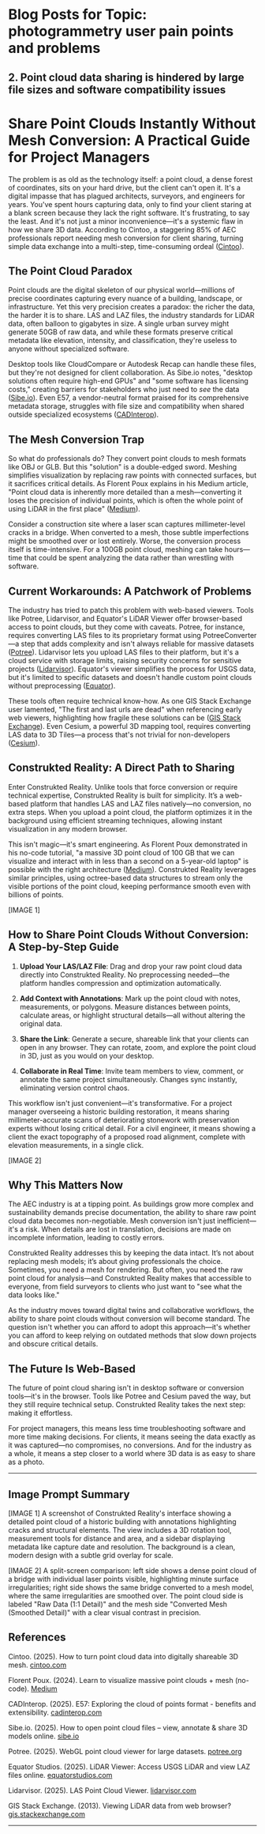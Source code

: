 # Blog Posts for Topic: photogrammetry user pain points and problems

## 2. Point cloud data sharing is hindered by large file sizes and software compatibility issues



# Share Point Clouds Instantly Without Mesh Conversion: A Practical Guide for Project Managers

The problem is as old as the technology itself: a point cloud, a dense forest of coordinates, sits on your hard drive, but the client can't open it. It's a digital impasse that has plagued architects, surveyors, and engineers for years. You've spent hours capturing data, only to find your client staring at a blank screen because they lack the right software. It's frustrating, to say the least. And it's not just a minor inconvenience—it's a systemic flaw in how we share 3D data. According to Cintoo, a staggering 85% of AEC professionals report needing mesh conversion for client sharing, turning simple data exchange into a multi-step, time-consuming ordeal ([Cintoo](https://cintoo.com/en/blog/how-to-turn-point-cloud-data-into-digitally-shareable-3d-mesh)).  

## The Point Cloud Paradox  

Point clouds are the digital skeleton of our physical world—millions of precise coordinates capturing every nuance of a building, landscape, or infrastructure. Yet this very precision creates a paradox: the richer the data, the harder it is to share. LAS and LAZ files, the industry standards for LiDAR data, often balloon to gigabytes in size. A single urban survey might generate 50GB of raw data, and while these formats preserve critical metadata like elevation, intensity, and classification, they're useless to anyone without specialized software.  

Desktop tools like CloudCompare or Autodesk Recap can handle these files, but they're not designed for client collaboration. As Sibe.io notes, "desktop solutions often require high-end GPUs" and "some software has licensing costs," creating barriers for stakeholders who just need to *see* the data ([Sibe.io](https://www.sibe.io/3d-viewer/point-cloud)). Even E57, a vendor-neutral format praised for its comprehensive metadata storage, struggles with file size and compatibility when shared outside specialized ecosystems ([CADInterop](https://www.cadinterop.com/en/formats/cloud-point/e57.html)).  

## The Mesh Conversion Trap  

So what do professionals do? They convert point clouds to mesh formats like OBJ or GLB. But this "solution" is a double-edged sword. Meshing simplifies visualization by replacing raw points with connected surfaces, but it sacrifices critical details. As Florent Poux explains in his Medium article, "Point cloud data is inherently more detailed than a mesh—converting it loses the precision of individual points, which is often the whole point of using LiDAR in the first place" ([Medium](https://medium.com/data-science/learn-to-visualize-massive-point-clouds-3d-mesh-with-no-code-tools-1835dd4be37f)).  

Consider a construction site where a laser scan captures millimeter-level cracks in a bridge. When converted to a mesh, those subtle imperfections might be smoothed over or lost entirely. Worse, the conversion process itself is time-intensive. For a 100GB point cloud, meshing can take hours—time that could be spent analyzing the data rather than wrestling with software.  

## Current Workarounds: A Patchwork of Problems  

The industry has tried to patch this problem with web-based viewers. Tools like Potree, Lidarvisor, and Equator's LiDAR Viewer offer browser-based access to point clouds, but they come with caveats. Potree, for instance, requires converting LAS files to its proprietary format using PotreeConverter—a step that adds complexity and isn't always reliable for massive datasets ([Potree](https://potree.org/)). Lidarvisor lets you upload LAS files to their platform, but it's a cloud service with storage limits, raising security concerns for sensitive projects ([Lidarvisor](https://lidarvisor.com/point-cloud-viewer/)). Equator's viewer simplifies the process for USGS data, but it's limited to specific datasets and doesn't handle custom point clouds without preprocessing ([Equator](https://equatorstudios.com/lidar-viewer/)).  

These tools often require technical know-how. As one GIS Stack Exchange user lamented, "The first and last urls are dead" when referencing early web viewers, highlighting how fragile these solutions can be ([GIS Stack Exchange](https://gis.stackexchange.com/questions/77427/viewing-lidar-data-from-web-browser)). Even Cesium, a powerful 3D mapping tool, requires converting LAS data to 3D Tiles—a process that's not trivial for non-developers ([Cesium](https://cesiumjs.org/Cesium/Apps/Sandcastle/?src=3D%20Tiles%20Point%20Cloud.html&label=3D%20Tiles)).  

## Construkted Reality: A Direct Path to Sharing  

Enter Construkted Reality. Unlike tools that force conversion or require technical expertise, Construkted Reality is built for simplicity. It’s a web-based platform that handles LAS and LAZ files natively—no conversion, no extra steps. When you upload a point cloud, the platform optimizes it in the background using efficient streaming techniques, allowing instant visualization in any modern browser.  

This isn't magic—it's smart engineering. As Florent Poux demonstrated in his no-code tutorial, "a massive 3D point cloud of 100 GB that we can visualize and interact with in less than a second on a 5-year-old laptop" is possible with the right architecture ([Medium](https://medium.com/data-science/learn-to-visualize-massive-point-clouds-3d-mesh-with-no-code-tools-1835dd4be37f)). Construkted Reality leverages similar principles, using octree-based data structures to stream only the visible portions of the point cloud, keeping performance smooth even with billions of points.  

[IMAGE 1]  

## How to Share Point Clouds Without Conversion: A Step-by-Step Guide  

1. **Upload Your LAS/LAZ File**: Drag and drop your raw point cloud data directly into Construkted Reality. No preprocessing needed—the platform handles compression and optimization automatically.  

2. **Add Context with Annotations**: Mark up the point cloud with notes, measurements, or polygons. Measure distances between points, calculate areas, or highlight structural details—all without altering the original data.  

3. **Share the Link**: Generate a secure, shareable link that your clients can open in any browser. They can rotate, zoom, and explore the point cloud in 3D, just as you would on your desktop.  

4. **Collaborate in Real Time**: Invite team members to view, comment, or annotate the same project simultaneously. Changes sync instantly, eliminating version control chaos.  

This workflow isn't just convenient—it's transformative. For a project manager overseeing a historic building restoration, it means sharing millimeter-accurate scans of deteriorating stonework with preservation experts without losing critical detail. For a civil engineer, it means showing a client the exact topography of a proposed road alignment, complete with elevation measurements, in a single click.  

[IMAGE 2]  

## Why This Matters Now  

The AEC industry is at a tipping point. As buildings grow more complex and sustainability demands precise documentation, the ability to share raw point cloud data becomes non-negotiable. Mesh conversion isn't just inefficient—it's a risk. When details are lost in translation, decisions are made on incomplete information, leading to costly errors.  

Construkted Reality addresses this by keeping the data intact. It’s not about replacing mesh models; it’s about giving professionals the choice. Sometimes, you need a mesh for rendering. But often, you need the raw point cloud for analysis—and Construkted Reality makes that accessible to everyone, from field surveyors to clients who just want to "see what the data looks like."  

As the industry moves toward digital twins and collaborative workflows, the ability to share point clouds without conversion will become standard. The question isn't whether you can afford to adopt this approach—it's whether you can afford to keep relying on outdated methods that slow down projects and obscure critical details.  

## The Future Is Web-Based  

The future of point cloud sharing isn't in desktop software or conversion tools—it's in the browser. Tools like Potree and Cesium paved the way, but they still require technical setup. Construkted Reality takes the next step: making it effortless.  

For project managers, this means less time troubleshooting software and more time making decisions. For clients, it means seeing the data exactly as it was captured—no compromises, no conversions. And for the industry as a whole, it means a step closer to a world where 3D data is as easy to share as a photo.  

---

## Image Prompt Summary  

[IMAGE 1] A screenshot of Construkted Reality's interface showing a detailed point cloud of a historic building with annotations highlighting cracks and structural elements. The view includes a 3D rotation tool, measurement tools for distance and area, and a sidebar displaying metadata like capture date and resolution. The background is a clean, modern design with a subtle grid overlay for scale.  

[IMAGE 2] A split-screen comparison: left side shows a dense point cloud of a bridge with individual laser points visible, highlighting minute surface irregularities; right side shows the same bridge converted to a mesh model, where the same irregularities are smoothed over. The point cloud side is labeled "Raw Data (1:1 Detail)" and the mesh side "Converted Mesh (Smoothed Detail)" with a clear visual contrast in precision.  

## References  

Cintoo. (2025). How to turn point cloud data into digitally shareable 3D mesh. [cintoo.com](https://cintoo.com/en/blog/how-to-turn-point-cloud-data-into-digitally-shareable-3d-mesh)  

Florent Poux. (2024). Learn to visualize massive point clouds + mesh (no-code). [Medium](https://medium.com/data-science/learn-to-visualize-massive-point-clouds-3d-mesh-with-no-code-tools-1835dd4be37f)  

CADInterop. (2025). E57: Exploring the cloud of points format - benefits and extensibility. [cadinterop.com](https://www.cadinterop.com/en/formats/cloud-point/e57.html)  

Sibe.io. (2025). How to open point cloud files – view, annotate & share 3D models online. [sibe.io](https://www.sibe.io/3d-viewer/point-cloud)  

Potree. (2025). WebGL point cloud viewer for large datasets. [potree.org](https://potree.org/)  

Equator Studios. (2025). LiDAR Viewer: Access USGS LiDAR and view LAZ files online. [equatorstudios.com](https://equatorstudios.com/lidar-viewer/)  

Lidarvisor. (2025). LAS Point Cloud Viewer. [lidarvisor.com](https://lidarvisor.com/point-cloud-viewer/)  

GIS Stack Exchange. (2013). Viewing LiDAR data from web browser? [gis.stackexchange.com](https://gis.stackexchange.com/questions/77427/viewing-lidar-data-from-web-browser)

---------

